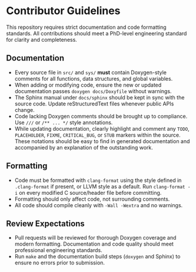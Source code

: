 # Contributor Guidelines

This repository requires strict documentation and code formatting standards.
All contributions should meet a PhD-level engineering standard for clarity and completeness.

## Documentation

- Every source file in `src/` and `sys/` **must** contain Doxygen-style
  comments for all functions, data structures, and global variables.
- When adding or modifying code, ensure the new or updated documentation
  passes `doxygen docs/Doxyfile` without warnings.
- The Sphinx manual under `docs/sphinx` should be kept in sync with the
  source code. Update reStructuredText files whenever public APIs change.
- Code lacking Doxygen comments should be brought up to compliance. Use
  `///` or `/** ... */` style annotations.
- While updating documentation, clearly highlight and comment any
  `TODO`, `PLACEHOLDER`, `FIXME`, `CRITICAL_BUG`, or `STUB` markers within
  the source. These notations should be easy to find in generated
  documentation and accompanied by an explanation of the outstanding work.

## Formatting

- Code must be formatted with `clang-format` using the style defined in
  `.clang-format` if present, or LLVM style as a default. Run
  `clang-format -i` on every modified C source/header file before
  committing.
- Formatting should only affect code, not surrounding comments.
- All code should compile cleanly with `-Wall -Wextra` and no warnings.

## Review Expectations

- Pull requests will be reviewed for thorough Doxygen coverage and modern
  formatting. Documentation and code quality should meet professional
  engineering standards.
- Run `make` and the documentation build steps (`doxygen` and Sphinx) to
  ensure no errors prior to submission.
